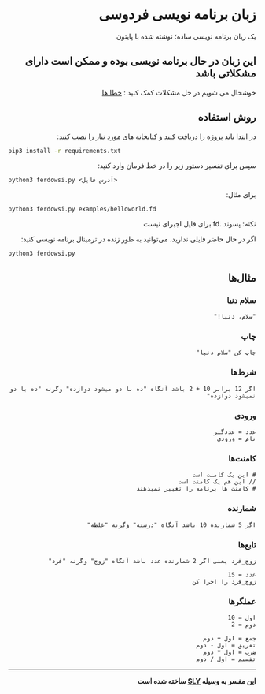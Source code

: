 <div dir="rtl">
  
# زبان برنامه نویسی فردوسی
یک زبان برنامه نویسی ساده؛ نوشته شده با پایتون
## این زبان در حال برنامه نویسی بوده و ممکن است دارای مشکلاتی باشد
خوشحال می شویم در حل مشکلات کمک کنید :
[خطا ها](https://github.com/Ferdowsi-lang/Ferdowsi-Python-Interpreter/issues?q=is%3Aissue+is%3Aopen+label%3Abug)
## روش استفاده
در ابتدا باید پروژه را دریافت کنید و کتابخانه های مورد نیاز را نصب کنید:
</div>

```bash
pip3 install -r requirements.txt
```

<div dir="rtl">
سپس برای تفسیر دستور زیر را در خط فرمان وارد کنید:
</div>

```
python3 ferdowsi.py <آدرس فایل>
```

<div dir="rtl">

برای مثال:
</div>

```
python3 ferdowsi.py examples/helloworld.fd
```
<div dir="rtl">

نکته: پسوند .fd برای فایل اجبرای نیست

اگر در حال حاضر فایلی ندارید، می‌توانید به طور زنده در ترمینال برنامه نویسی کنید:
</div>
  
```
python3 ferdowsi.py
```
<div dir="rtl">


## مثال‌ها
### سلام دنیا

```plain
"سلام، دنیا!"
```
  
### چاپ

```plain
چاپ کن "سلام دنیا"
```
  
### شرط‌ها

```plain
اگر 12 برابر 10 + 2 باشد آنگاه "ده با دو میشود دوازده" وگرنه "ده با دو نمیشود دوازده"
```
    
### ورودی

```plain
عدد = عددگیر
نام = ورودی
```

### کامنت‌ها

```plain
# این یک کامنت است
// این هم یک کامنت است
# کامنت ها برنامه را تغییر نمیدهند
```

### شمارنده

```plain
اگر 5 شمارنده 10 باشد آنگاه "درسته" وگرنه "غلطه"
```

### تابع‌ها

```plain
زوج_فرد یعنی اگر 2 شمارنده عدد باشد آنگاه "زوج" وگرنه "فرد"

عدد = 15
زوج_فرد را اجرا کن
```
  
### عملگرها

```plain
اول = 10
دوم = 2

جمع = اول + دوم
تفریق = اول - دوم
ضرب = اول * دوم
تقسیم = اول / دوم
```
</div>

* * *
<div dir="rtl">

**این مفسر به وسیله [SLY](https://sly.readthedocs.io/en/latest/sly.html) ساخته شده است**
</div>
